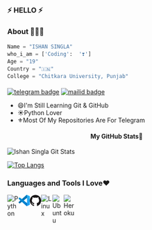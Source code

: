 ### ⚡ HELLO ⚡

### About 🙋🏻‍♂️
```python
Name = "ISHAN SINGLA"
who_i_am = ['Coding':  '❣️']
Age = "19"
Country = "🇮🇳"
College = "Chitkara University, Punjab"
```
#### 
[![telegram badge](https://img.shields.io/badge/@IshanSingla-30302f?style=for-the-badge&logo=telegram)](https://t.me/IshanSingla)
[![mailid badge](https://img.shields.io/badge/IshanSingla-30302f?style=for-the-badge&logo=gmail)](mailto:is.ishan.singla@gmail.com)

- 😄I'm Still Learning Git & GitHub
- ☀️Python Lover
- ⚜️Most Of My Repositories Are For Telegram

<h4 align="center"><b>My GitHub Stats💛</b></h4>

![Ishan Singla Git Stats](https://github-readme-stats.vercel.app/api?username=IshanSingla&include_all_commits=true&count_private=true&theme=highcontrast)

[![Top Langs](https://github-readme-stats.vercel.app/api/top-langs/?username=IshanSingla&layout=compact&theme=radical)](https://github.com/IshanSingla)

### Languages and Tools I Love❤️
[<img align="left" alt="Python" width="26px" src="https://upload.wikimedia.org/wikipedia/commons/thumb/c/c3/Python-logo-notext.svg/600px-Python-logo-notext.svg.png" />](https://python.org/)
[<img align="left" alt="Visual Studio Code" width="26px" src="https://raw.githubusercontent.com/github/explore/80688e429a7d4ef2fca1e82350fe8e3517d3494d/topics/visual-studio-code/visual-studio-code.png" />](https://code.visualstudio.com/)
[<img align="left" alt="GitHub" width="26px" src="https://raw.githubusercontent.com/github/explore/78df643247d429f6cc873026c0622819ad797942/topics/github/github.png" />](https://git-scm.com/)
[<img align="left" alt="Linux" width="26px" src="https://www.freepnglogos.com/uploads/linux-png/difference-between-linux-and-window-operating-system-3.png" />](https://www.linux.org/)
[<img align="left" alt="Ubuntu" width="26px" src="https://assets.ubuntu.com/v1/29985a98-ubuntu-logo32.png" />](https://www.ubuntu.com)
[<img align="left" alt="Heroku" width="26px" src="https://www.nicepng.com/png/full/223-2233246_heroku-logo-salesforce-heroku.png" />](https://heroku.com/)

<br />
<br />
